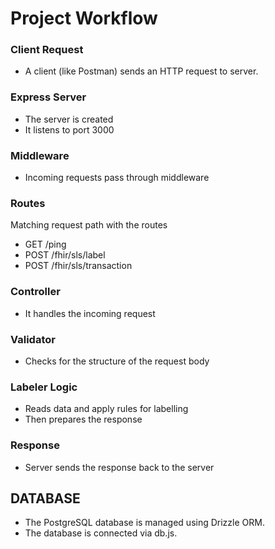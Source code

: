 # Project Workflow

### Client Request
- A client (like Postman) sends an HTTP request to server.

### Express Server
- The server is created
- It listens to port 3000

### Middleware
- Incoming requests pass through middleware

### Routes
 Matching request path with the routes
 - GET /ping
 - POST /fhir/sls/label
 - POST /fhir/sls/transaction

### Controller
- It handles the incoming request

### Validator
- Checks for the structure of the request body

### Labeler Logic
- Reads data and apply rules for labelling
- Then prepares the response

### Response
- Server sends the response back to the server

## DATABASE
- The PostgreSQL database is managed using Drizzle ORM.
- The database is connected via db.js.